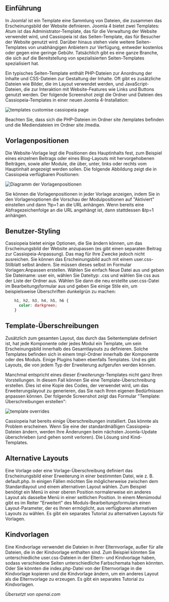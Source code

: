 <!-- Filename: J4.x:Template_Basics / Display title: Grundlagen der Vorlagen -->

## Einführung

In Joomla! ist ein Template eine Sammlung von Dateien, die zusammen das Erscheinungsbild der Website definieren. Joomla 4 bietet zwei Templates: Atum ist das Administrator-Template, das für die Verwaltung der Website verwendet wird, und Cassiopeia ist das Seiten-Template, das für Besucher der Website genutzt wird. Darüber hinaus stehen viele weitere Seiten-Templates von unabhängigen Anbietern zur Verfügung, entweder kostenlos oder gegen eine geringe Gebühr. Tatsächlich gibt es eine ganze Branche, die sich auf die Bereitstellung von spezialisierten Seiten-Templates spezialisiert hat.

Ein typisches Seiten-Template enthält PHP-Dateien zur Anordnung der Inhalte und CSS-Dateien zur Gestaltung der Inhalte. Oft gibt es zusätzliche Dateien wie Bilder, die im Layout verwendet werden, und JavaScript-Dateien, die zur Interaktion mit Website-Features wie Links und Buttons genutzt werden. Der folgende Screenshot zeigt die Ordner und Dateien des Cassiopeia-Templates in einer neuen Joomla 4-Installation:

![templates customise cassiopeia page](../../../en/images/templates/templates-customise-cassiopeia.png)

Beachten Sie, dass sich die PHP-Dateien im Ordner site /templates befinden und die Mediendateien im Ordner site /media.

## Vorlagenpositionen

Die Website-Vorlage legt die Positionen des Hauptinhalts fest, zum Beispiel eines einzelnen Beitrags oder eines Blog-Layouts mit hervorgehobenen Beiträgen, sowie aller Module, die über, unter, links oder rechts vom Hauptinhalt angezeigt werden sollen. Die folgende Abbildung zeigt die in Cassiopeia verfügbaren Positionen:

![Diagramm der Vorlagenpositionen](../../../en/images/templates/cassiopeia-template-positions.png)

Sie können die Vorlagenpositionen in jeder Vorlage anzeigen, indem Sie in den Vorlagenoptionen die Vorschau der Modulpositionen auf "Aktiviert" einstellen und dann ?tp=1 an die URL anhängen. Wenn bereits eine Abfragezeichenfolge an die URL angehängt ist, dann stattdessen &tp=1 anhängen.  

## Benutzer-Styling

Cassiopeia bietet einige Optionen, die Sie ändern können, um das Erscheinungsbild der Website anzupassen (es gibt einen separaten Beitrag zur Cassiopeia-Anpassung). Das mag für Ihre Zwecke jedoch nicht ausreichen. Sie können das Erscheinungsbild auch mit einem user.css-Stilblatt selbst ändern. Sie müssen dieses selbst im Formular Vorlagen:Anpassen erstellen. Wählen Sie einfach Neue Datei aus und geben Sie Dateiname: user ein, wählen Sie Dateityp: .css und wählen Sie css aus der Liste der Ordner aus. Wählen Sie dann die neu erstellte user.css-Datei im Bearbeitungsformular aus und geben Sie einige Stile ein, um beispielsweise Überschriften dunkelgrün zu machen:

```css
    h1, h2, h3, h4, h5, h6 {
      color: darkgreen;
    }
```

## Template-Überschreibungen

Zusätzlich zum gesamten Layout, das durch das Seitentemplate definiert ist, hat jede Komponente oder jedes Modul ein Template, um sein Erscheinungsbild innerhalb des Gesamtlayouts zu definieren. Solche Templates befinden sich in einem tmpl-Ordner innerhalb der Komponente oder des Moduls. Einige Plugins haben ebenfalls Templates. Und es gibt Layouts, die von jedem Typ der Erweiterung aufgerufen werden können.

Manchmal entspricht eines dieser *Erweiterungs*-Templates nicht ganz Ihren Vorstellungen. In diesem Fall können Sie eine Template-Überschreibung erstellen. Dies ist eine Kopie des Codes, der verwendet wird, um das Erweiterungslayout zu generieren, das Sie nach Ihren eigenen Bedürfnissen anpassen können. Der folgende Screenshot zeigt das Formular "Template: Überschreibungen erstellen":

![template overrides](../../../en/images/templates/cassiopeia-customisation-create-overrides.png)

Cassiopeia hat bereits einige Überschreibungen installiert. Das könnte als Problem erscheinen. Wenn Sie eine der standardmäßigen Cassiopeia-Dateien ändern, werden Ihre Änderungen beim nächsten Joomla-Update überschrieben (und gehen somit verloren). Die Lösung sind Kind-Templates.

## Alternative Layouts

Eine Vorlage oder eine Vorlage-Überschreibung definiert das Erscheinungsbild einer Erweiterung in einer bestimmten Datei, wie z. B. default.php. In einigen Fällen möchten Sie möglicherweise zwischen dem Standardlayout und einem alternativen Layout wählen. Zum Beispiel benötigt ein Menü in einer oberen Position normalerweise ein anderes Layout als dasselbe Menü in einer seitlichen Position. In einem Menümodul gibt es im Reiter "Erweitert" des Moduls-Bearbeitungsformulars einen Layout-Parameter, der es Ihnen ermöglicht, aus verfügbaren alternativen Layouts zu wählen. Es gibt ein separates Tutorial zu alternativen Layouts für Vorlagen.

## Kindvorlagen

Eine Kindvorlage verwendet die Dateien in ihrer Elternvorlage, außer für alle Dateien, die in der Kindvorlage enthalten sind. Zum Beispiel könnten Sie unterschiedliche user.css-Dateien in der Eltern- und Kindvorlage haben, sodass verschiedene Seiten unterschiedliche Farbschemata haben könnten. Oder Sie könnten die index.php-Datei von der Elternvorlage in die Kindvorlage kopieren und die Kindvorlage ändern, um ein anderes Layout als die Elternvorlage zu erzeugen. Es gibt ein separates Tutorial zu Kindvorlagen.

*Übersetzt von openai.com*

